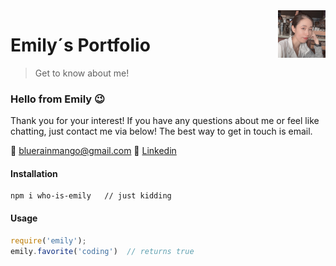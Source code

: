 <img src="readme_profile.jpg" align="right" width="15%"/>

# Emily&acute;s Portfolio
> Get to know about me!

### Hello from Emily :wink:  
Thank you for your interest! If you have any questions about me or feel like chatting, just contact me via below! The best way to get in touch is email.

:email: bluerainmango@gmail.com
:link: [Linkedin](http://https://www.linkedin.com/in/emily-yu-4b0109112/ "Linkedin")


#### Installation
    npm i who-is-emily   // just kidding

#### Usage
```javascript
require('emily');
emily.favorite('coding')  // returns true
```
